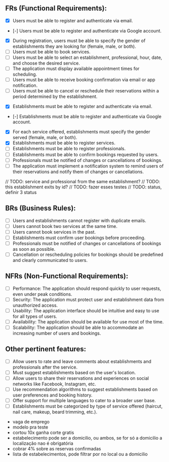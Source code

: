 ## FRs (Functional Requirements):
<!-- Users -->
- [X] Users must be able to register and authenticate via email.
- [-] Users must be able to register and authenticate via Google account.
- [X] During registration, users must be able to specify the gender of establishments they are looking for (female, male, or both).
- [ ] Users must be able to book services.
- [ ] Users must be able to select an establishment, professional, hour, date, and choose the desired service.
- [ ] The application must display available appointment times for scheduling.
- [ ] Users must be able to receive booking confirmation via email or app notification.
- [ ] Users must be able to cancel or reschedule their reservations within a period determined by the establishment.
<!-- Establishments: -->
- [X] Establishments must be able to register and authenticate via email.
- [-] Establishments must be able to register and authenticate via Google account.
- [X] For each service offered, establishments must specify the gender served (female, male, or both).
- [X] Establishments must be able to register services.
- [ ] Establishments must be able to register professionals.
- [ ] Establishments must be able to confirm bookings requested by users.
- [ ] Professionals must be notified of changes or cancellations of bookings.
- [ ] The application must implement a notification system to remind users of their reservations and notify them of changes or cancellations.

 // TODO: service and professional from the same establishment?
    // TODO: this establishment exits by id?
    // TODO: fazer esses testes
    // TODO: status, definir 3 status

## BRs (Business Rules):
- [ ] Users and establishments cannot register with duplicate emails.
- [ ] Users cannot book two services at the same time.
- [ ] Users cannot book services in the past.
- [ ] Establishments must confirm user bookings before proceeding.
- [ ] Professionals must be notified of changes or cancellations of bookings as soon as possible.
- [ ] Cancellation or rescheduling policies for bookings should be predefined and clearly communicated to users.

## NFRs (Non-Functional Requirements):
- [ ] Performance: The application should respond quickly to user requests, even under peak conditions.
- [ ] Security: The application must protect user and establishment data from unauthorized access.
- [ ] Usability: The application interface should be intuitive and easy to use for all types of users.
- [ ] Availability: The application should be available for use most of the time.
- [ ] Scalability: The application should be able to accommodate an increasing number of users and bookings.

## Other pertinent features:
- [ ] Allow users to rate and leave comments about establishments and professionals after the service.
- [ ] Must suggest establishments based on the user's location.
- [ ] Allow users to share their reservations and experiences on social networks like Facebook, Instagram, etc.
- [ ] Use recommendation algorithms to suggest establishments based on user preferences and booking history.
- [ ] Offer support for multiple languages to cater to a broader user base.
- [ ] Establishments must be categorized by type of service offered (haircut, nail care, makeup, beard trimming, etc.).
- vaga de emprego
- modelo pra teste
- cortou 10x ganha corte gratis
- estabelecimento pode ser a domicilio, ou ambos, se for só a domicilio a localização nao é obrigatória
- cobrar 4% sobre as reservas confirmadas
- lista de estabelecimentos, pode filtrar por no local ou a domicilio